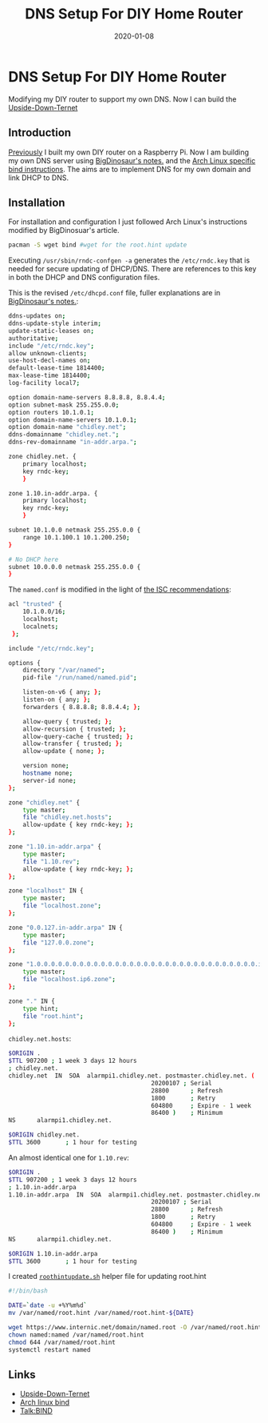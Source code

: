 ﻿---
date: "2020-01-08"
title: "DNS Setup For DIY Home Router"
---

<!-- markdownlint-disable MD025 -->
# DNS Setup For DIY Home Router
<!-- markdownlint-enable MD025 -->

Modifying my DIY router to support my own DNS.  Now I can build the [Upside-Down-Ternet](http://www.ex-parrot.com/~pete/upside-down-ternet.html)

## Introduction

[Previously](2020-01-05-Building-A-Raspberry-Pi-Home-Router) I built my own DIY router on a Raspberry Pi. Now I am building my own DNS server using [BigDinosaur's notes.](https://blog.bigdinosaur.org/running-bind9-and-isc-dhcp/) and the [Arch Linux specific bind instructions](https://wiki.archlinux.org/index.php/BIND). The aims are to implement DNS for my own domain and link DHCP to DNS.

## Installation

For installation and configuration I just followed Arch Linux's instructions modified by BigDinosuar's article.


```bash
pacman -S wget bind #wget for the root.hint update
```

Executing `/usr/sbin/rndc-confgen -a` generates the `/etc/rndc.key` that is needed for secure updating of DHCP/DNS.  There are references to this key in both the DHCP and DNS configuration files.

This is the revised `/etc/dhcpd.conf` file, fuller explanations are in [BigDinosaur's notes.](https://blog.bigdinosaur.org/running-bind9-and-isc-dhcp/):

```bash
ddns-updates on;
ddns-update-style interim;
update-static-leases on;
authoritative;
include "/etc/rndc.key";
allow unknown-clients;
use-host-decl-names on;
default-lease-time 1814400;
max-lease-time 1814400;
log-facility local7;

option domain-name-servers 8.8.8.8, 8.8.4.4;
option subnet-mask 255.255.0.0;
option routers 10.1.0.1;
option domain-name-servers 10.1.0.1;
option domain-name "chidley.net";
ddns-domainname "chidley.net.";
ddns-rev-domainname "in-addr.arpa.";

zone chidley.net. {
    primary localhost; 
    key rndc-key; 
    }

zone 1.10.in-addr.arpa. {
    primary localhost;
    key rndc-key; 
    }

subnet 10.1.0.0 netmask 255.255.0.0 {
    range 10.1.100.1 10.1.200.250;
}

# No DHCP here
subnet 10.0.0.0 netmask 255.255.0.0 {
}
```

The `named.conf` is modified in the light of [the ISC recommendations](https://kb.isc.org/docs/aa-00269):

```bash
acl "trusted" {
	10.1.0.0/16;
    localhost;
    localnets;
 };

include "/etc/rndc.key";

options {
    directory "/var/named";
    pid-file "/run/named/named.pid";

    listen-on-v6 { any; };
    listen-on { any; };
    forwarders { 8.8.8.8; 8.8.4.4; };

    allow-query { trusted; };
    allow-recursion { trusted; };
    allow-query-cache { trusted; };
    allow-transfer { trusted; };
    allow-update { none; };

    version none;
    hostname none;
    server-id none;
};

zone "chidley.net" {
    type master;
    file "chidley.net.hosts";
    allow-update { key rndc-key; };
};

zone "1.10.in-addr.arpa" {
    type master;
    file "1.10.rev";
    allow-update { key rndc-key; };
};

zone "localhost" IN {
    type master;
    file "localhost.zone";
};

zone "0.0.127.in-addr.arpa" IN {
    type master;
    file "127.0.0.zone";
};

zone "1.0.0.0.0.0.0.0.0.0.0.0.0.0.0.0.0.0.0.0.0.0.0.0.0.0.0.0.0.0.0.0.ip6.arpa" {
    type master;
    file "localhost.ip6.zone";
};

zone "." IN {
    type hint;
    file "root.hint";
};
```

`chidley.net.hosts`:

```bash
$ORIGIN .
$TTL 907200 ; 1 week 3 days 12 hours
; chidley.net.
chidley.net  IN  SOA  alarmpi1.chidley.net. postmaster.chidley.net. (
                                        20200107 ; Serial
                                        28800      ; Refresh
                                        1800       ; Retry
                                        604800     ; Expire - 1 week
                                        86400 )    ; Minimum
NS      alarmpi1.chidley.net.

$ORIGIN chidley.net.
$TTL 3600       ; 1 hour for testing
```

An almost identical one for `1.10.rev`:

```bash
$ORIGIN .
$TTL 907200 ; 1 week 3 days 12 hours
; 1.10.in-addr.arpa
1.10.in-addr.arpa  IN  SOA  alarmpi1.chidley.net. postmaster.chidley.net. (
                                        20200107 ; Serial
                                        28800      ; Refresh
                                        1800       ; Retry
                                        604800     ; Expire - 1 week
                                        86400 )    ; Minimum
NS      alarmpi1.chidley.net.

$ORIGIN 1.10.in-addr.arpa
$TTL 3600       ; 1 hour for testing
```

I created [`roothintupdate.sh`](https://wiki.archlinux.org/index.php/Talk:BIND) helper file for updating root.hint

```bash
#!/bin/bash

DATE=`date -u +%Y%m%d`
mv /var/named/root.hint /var/named/root.hint-${DATE}

wget https://www.internic.net/domain/named.root -O /var/named/root.hint
chown named:named /var/named/root.hint
chmod 644 /var/named/root.hint
systemctl restart named
```

## Links

* [Upside-Down-Ternet](http://www.ex-parrot.com/~pete/upside-down-ternet.html)
* [Arch linux bind](https://wiki.archlinux.org/index.php/BIND)
* [Talk:BIND](https://wiki.archlinux.org/index.php/Talk:BIND)

<!-- markdownlint-disable MD034 -->

<!-- markdownlint-enable MD034 -->